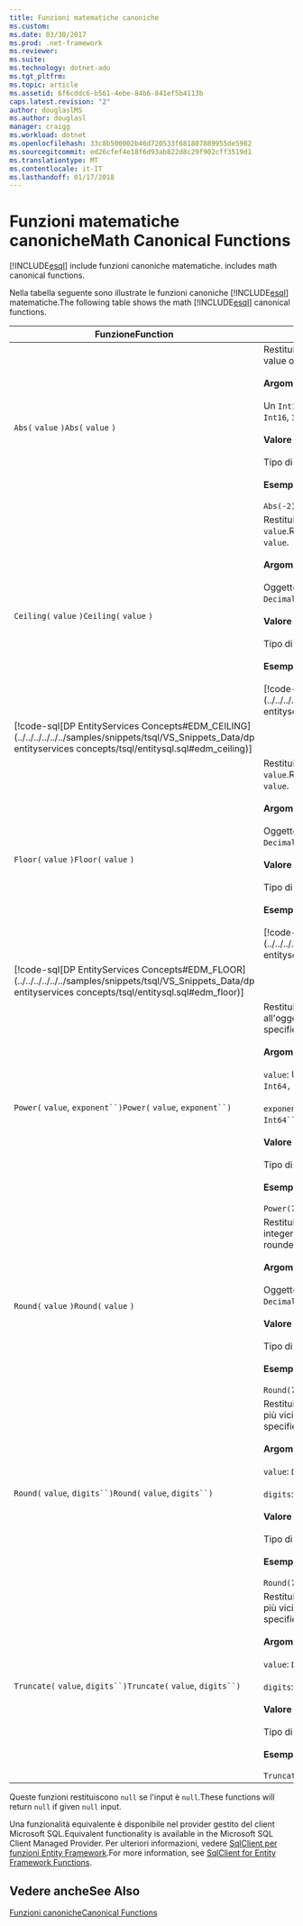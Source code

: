 ```yaml
---
title: Funzioni matematiche canoniche
ms.custom: 
ms.date: 03/30/2017
ms.prod: .net-framework
ms.reviewer: 
ms.suite: 
ms.technology: dotnet-ado
ms.tgt_pltfrm: 
ms.topic: article
ms.assetid: 6f6cddc6-b561-4ebe-84b6-841ef5b4113b
caps.latest.revision: "2"
author: douglaslMS
ms.author: douglasl
manager: craigg
ms.workload: dotnet
ms.openlocfilehash: 33c8b500002b46d720533f681807889955de5982
ms.sourcegitcommit: ed26cfef4e18f6d93ab822d8c29f902cff3519d1
ms.translationtype: MT
ms.contentlocale: it-IT
ms.lasthandoff: 01/17/2018
---
```

# <a name="math-canonical-functions"></a><span data-ttu-id="25f80-102">Funzioni matematiche canoniche</span><span class="sxs-lookup"><span data-stu-id="25f80-102">Math Canonical Functions</span></span>
[!INCLUDE[esql](../../../../../../includes/esql-md.md)]<span data-ttu-id="25f80-103"> include funzioni canoniche matematiche.</span><span class="sxs-lookup"><span data-stu-id="25f80-103"> includes math canonical functions.</span></span>  
  
 <span data-ttu-id="25f80-104">Nella tabella seguente sono illustrate le funzioni canoniche [!INCLUDE[esql](../../../../../../includes/esql-md.md)] matematiche.</span><span class="sxs-lookup"><span data-stu-id="25f80-104">The following table shows the math [!INCLUDE[esql](../../../../../../includes/esql-md.md)] canonical functions.</span></span>  
  
|<span data-ttu-id="25f80-105">Funzione</span><span class="sxs-lookup"><span data-stu-id="25f80-105">Function</span></span>|<span data-ttu-id="25f80-106">Descrizione</span><span class="sxs-lookup"><span data-stu-id="25f80-106">Description</span></span>|  
|--------------|-----------------|  
|<span data-ttu-id="25f80-107">`Abs(` `value` `)`</span><span class="sxs-lookup"><span data-stu-id="25f80-107">`Abs(` `value` `)`</span></span>|<span data-ttu-id="25f80-108">Restituisce il valore assoluto di `value`.</span><span class="sxs-lookup"><span data-stu-id="25f80-108">Returns the absolute value of `value`.</span></span><br /><br /> <span data-ttu-id="25f80-109">**Argomenti**</span><span class="sxs-lookup"><span data-stu-id="25f80-109">**Arguments**</span></span><br /><br /> <span data-ttu-id="25f80-110">Un `Int16`, `Int32`, `Int64`, `Byte`, `Single`, `Double`, e `Decimal`.</span><span class="sxs-lookup"><span data-stu-id="25f80-110">An `Int16`, `Int32`, `Int64`, `Byte`, `Single`, `Double`, and `Decimal`.</span></span><br /><br /> <span data-ttu-id="25f80-111">**Valore restituito**</span><span class="sxs-lookup"><span data-stu-id="25f80-111">**Return Value**</span></span><br /><br /> <span data-ttu-id="25f80-112">Tipo di `value`.</span><span class="sxs-lookup"><span data-stu-id="25f80-112">The type of `value`.</span></span><br /><br /> <span data-ttu-id="25f80-113">**Esempio**</span><span class="sxs-lookup"><span data-stu-id="25f80-113">**Example**</span></span><br /><br /> `Abs(-2)`|  
|<span data-ttu-id="25f80-114">`Ceiling(` `value` `)`</span><span class="sxs-lookup"><span data-stu-id="25f80-114">`Ceiling(` `value` `)`</span></span>|<span data-ttu-id="25f80-115">Restituisce il valore integer più piccolo non minore di `value`.</span><span class="sxs-lookup"><span data-stu-id="25f80-115">Returns the smallest integer that is not less than `value`.</span></span><br /><br /> <span data-ttu-id="25f80-116">**Argomenti**</span><span class="sxs-lookup"><span data-stu-id="25f80-116">**Arguments**</span></span><br /><br /> <span data-ttu-id="25f80-117">Oggetto `Single`, `Double`, e `Decimal`.</span><span class="sxs-lookup"><span data-stu-id="25f80-117">A `Single`, `Double`, and `Decimal`.</span></span><br /><br /> <span data-ttu-id="25f80-118">**Valore restituito**</span><span class="sxs-lookup"><span data-stu-id="25f80-118">**Return Value**</span></span><br /><br /> <span data-ttu-id="25f80-119">Tipo di `value`.</span><span class="sxs-lookup"><span data-stu-id="25f80-119">The type of `value`.</span></span><br /><br /> <span data-ttu-id="25f80-120">**Esempio**</span><span class="sxs-lookup"><span data-stu-id="25f80-120">**Example**</span></span><br /><br /> [!code-csharp[DP EntityServices Concepts#EDM_CEILING](../../../../../../samples/snippets/csharp/VS_Snippets_Data/dp entityservices concepts/cs/entitysql.cs#edm_ceiling)]
 [!code-sql[DP EntityServices Concepts#EDM_CEILING](../../../../../../samples/snippets/tsql/VS_Snippets_Data/dp entityservices concepts/tsql/entitysql.sql#edm_ceiling)]|  
|<span data-ttu-id="25f80-121">`Floor(` `value` `)`</span><span class="sxs-lookup"><span data-stu-id="25f80-121">`Floor(` `value` `)`</span></span>|<span data-ttu-id="25f80-122">Restituisce il valore integer più grande non maggiore di `value`.</span><span class="sxs-lookup"><span data-stu-id="25f80-122">Returns the largest integer that is not greater than `value`.</span></span><br /><br /> <span data-ttu-id="25f80-123">**Argomenti**</span><span class="sxs-lookup"><span data-stu-id="25f80-123">**Arguments**</span></span><br /><br /> <span data-ttu-id="25f80-124">Oggetto `Single`, `Double`, e `Decimal`.</span><span class="sxs-lookup"><span data-stu-id="25f80-124">A `Single`, `Double`, and `Decimal`.</span></span><br /><br /> <span data-ttu-id="25f80-125">**Valore restituito**</span><span class="sxs-lookup"><span data-stu-id="25f80-125">**Return Value**</span></span><br /><br /> <span data-ttu-id="25f80-126">Tipo di `value`.</span><span class="sxs-lookup"><span data-stu-id="25f80-126">The type of `value`.</span></span><br /><br /> <span data-ttu-id="25f80-127">**Esempio**</span><span class="sxs-lookup"><span data-stu-id="25f80-127">**Example**</span></span><br /><br /> [!code-csharp[DP EntityServices Concepts#EDM_FLOOR](../../../../../../samples/snippets/csharp/VS_Snippets_Data/dp entityservices concepts/cs/entitysql.cs#edm_floor)]
 [!code-sql[DP EntityServices Concepts#EDM_FLOOR](../../../../../../samples/snippets/tsql/VS_Snippets_Data/dp entityservices concepts/tsql/entitysql.sql#edm_floor)]|  
|<span data-ttu-id="25f80-128">`Power(` `value`, `exponent``)`</span><span class="sxs-lookup"><span data-stu-id="25f80-128">`Power(` `value`, `exponent``)`</span></span>|<span data-ttu-id="25f80-129">Restituisce il risultato dell'oggetto `value` specificato all'oggetto `exponent` specificato.</span><span class="sxs-lookup"><span data-stu-id="25f80-129">Returns the result of the specified `value` to the specified `exponent`.</span></span><br /><br /> <span data-ttu-id="25f80-130">**Argomenti**</span><span class="sxs-lookup"><span data-stu-id="25f80-130">**Arguments**</span></span><br /><br /> <span data-ttu-id="25f80-131">`value`: Un `Int32, Int64, Double`, o `Decimal`.</span><span class="sxs-lookup"><span data-stu-id="25f80-131">`value`: An `Int32, Int64, Double`, or `Decimal`.</span></span><br /><br /> <span data-ttu-id="25f80-132">`exponent`: Un `Int64``, Double`, o `Decimal`.</span><span class="sxs-lookup"><span data-stu-id="25f80-132">`exponent`: An `Int64``, Double`, or `Decimal`.</span></span><br /><br /> <span data-ttu-id="25f80-133">**Valore restituito**</span><span class="sxs-lookup"><span data-stu-id="25f80-133">**Return Value**</span></span><br /><br /> <span data-ttu-id="25f80-134">Tipo di `value`.</span><span class="sxs-lookup"><span data-stu-id="25f80-134">The type of `value`.</span></span><br /><br /> <span data-ttu-id="25f80-135">**Esempio**</span><span class="sxs-lookup"><span data-stu-id="25f80-135">**Example**</span></span><br /><br /> `Power(748.58,2)`|  
|<span data-ttu-id="25f80-136">`Round(` `value` `)`</span><span class="sxs-lookup"><span data-stu-id="25f80-136">`Round(` `value` `)`</span></span>|<span data-ttu-id="25f80-137">Restituisce la parte intera di `value` arrotondata al valore integer più vicino.</span><span class="sxs-lookup"><span data-stu-id="25f80-137">Returns the integer portion of `value`, rounded to the nearest integer.</span></span><br /><br /> <span data-ttu-id="25f80-138">**Argomenti**</span><span class="sxs-lookup"><span data-stu-id="25f80-138">**Arguments**</span></span><br /><br /> <span data-ttu-id="25f80-139">Oggetto `Single`, `Double`, e `Decimal`.</span><span class="sxs-lookup"><span data-stu-id="25f80-139">A `Single`, `Double`, and `Decimal`.</span></span><br /><br /> <span data-ttu-id="25f80-140">**Valore restituito**</span><span class="sxs-lookup"><span data-stu-id="25f80-140">**Return Value**</span></span><br /><br /> <span data-ttu-id="25f80-141">Tipo di `value`.</span><span class="sxs-lookup"><span data-stu-id="25f80-141">The type of `value`.</span></span><br /><br /> <span data-ttu-id="25f80-142">**Esempio**</span><span class="sxs-lookup"><span data-stu-id="25f80-142">**Example**</span></span><br /><br /> `Round(748.58)`|  
|<span data-ttu-id="25f80-143">`Round(` `value`, `digits``)`</span><span class="sxs-lookup"><span data-stu-id="25f80-143">`Round(` `value`, `digits``)`</span></span>|<span data-ttu-id="25f80-144">Restituisce `value`, arrotondato al valore di `digits` specificato più vicino.</span><span class="sxs-lookup"><span data-stu-id="25f80-144">Returns the `value`, rounded to the nearest specified `digits`.</span></span><br /><br /> <span data-ttu-id="25f80-145">**Argomenti**</span><span class="sxs-lookup"><span data-stu-id="25f80-145">**Arguments**</span></span><br /><br /> <span data-ttu-id="25f80-146">`value`: `Double` o `Decimal`.</span><span class="sxs-lookup"><span data-stu-id="25f80-146">`value`: `Double` or `Decimal`.</span></span><br /><br /> <span data-ttu-id="25f80-147">`digits`: `Int16` o `Int32`.</span><span class="sxs-lookup"><span data-stu-id="25f80-147">`digits`: `Int16` or `Int32`.</span></span><br /><br /> <span data-ttu-id="25f80-148">**Valore restituito**</span><span class="sxs-lookup"><span data-stu-id="25f80-148">**Return Value**</span></span><br /><br /> <span data-ttu-id="25f80-149">Tipo di `value`.</span><span class="sxs-lookup"><span data-stu-id="25f80-149">The type of `value`.</span></span><br /><br /> <span data-ttu-id="25f80-150">**Esempio**</span><span class="sxs-lookup"><span data-stu-id="25f80-150">**Example**</span></span><br /><br /> `Round(748.58,1)`|  
|<span data-ttu-id="25f80-151">`Truncate(` `value`, `digits``)`</span><span class="sxs-lookup"><span data-stu-id="25f80-151">`Truncate(` `value`, `digits``)`</span></span>|<span data-ttu-id="25f80-152">Restituisce `value`, troncato al valore di `digits` specificato più vicino.</span><span class="sxs-lookup"><span data-stu-id="25f80-152">Returns the `value`, truncated to the nearest specified `digits`.</span></span><br /><br /> <span data-ttu-id="25f80-153">**Argomenti**</span><span class="sxs-lookup"><span data-stu-id="25f80-153">**Arguments**</span></span><br /><br /> <span data-ttu-id="25f80-154">`value`: `Double` o `Decimal`.</span><span class="sxs-lookup"><span data-stu-id="25f80-154">`value`: `Double` or `Decimal`.</span></span><br /><br /> <span data-ttu-id="25f80-155">`digits`: `Int16` o `Int32`.</span><span class="sxs-lookup"><span data-stu-id="25f80-155">`digits`: `Int16` or `Int32`.</span></span><br /><br /> <span data-ttu-id="25f80-156">**Valore restituito**</span><span class="sxs-lookup"><span data-stu-id="25f80-156">**Return Value**</span></span><br /><br /> <span data-ttu-id="25f80-157">Tipo di `value`.</span><span class="sxs-lookup"><span data-stu-id="25f80-157">The type of `value`.</span></span><br /><br /> <span data-ttu-id="25f80-158">**Esempio**</span><span class="sxs-lookup"><span data-stu-id="25f80-158">**Example**</span></span><br /><br /> `Truncate(748.58,1)`|  
  
 <span data-ttu-id="25f80-159">Queste funzioni restituiscono `null` se l'input è `null`.</span><span class="sxs-lookup"><span data-stu-id="25f80-159">These functions will return `null` if given `null` input.</span></span>  
  
 <span data-ttu-id="25f80-160">Una funzionalità equivalente è disponibile nel provider gestito del client Microsoft SQL.</span><span class="sxs-lookup"><span data-stu-id="25f80-160">Equivalent functionality is available in the Microsoft SQL Client Managed Provider.</span></span> <span data-ttu-id="25f80-161">Per ulteriori informazioni, vedere [SqlClient per funzioni Entity Framework](../../../../../../docs/framework/data/adonet/ef/sqlclient-for-ef-functions.md).</span><span class="sxs-lookup"><span data-stu-id="25f80-161">For more information, see [SqlClient for Entity Framework Functions](../../../../../../docs/framework/data/adonet/ef/sqlclient-for-ef-functions.md).</span></span>  
  
## <a name="see-also"></a><span data-ttu-id="25f80-162">Vedere anche</span><span class="sxs-lookup"><span data-stu-id="25f80-162">See Also</span></span>  
 [<span data-ttu-id="25f80-163">Funzioni canoniche</span><span class="sxs-lookup"><span data-stu-id="25f80-163">Canonical Functions</span></span>](../../../../../../docs/framework/data/adonet/ef/language-reference/canonical-functions.md)
